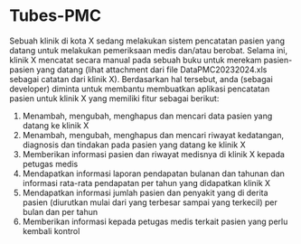 # Tubes-PMC
Sebuah klinik di kota X sedang melakukan sistem pencatatan pasien yang datang untuk melakukan pemeriksaan medis dan/atau berobat. Selama ini, klinik X mencatat secara manual pada sebuah buku untuk merekam pasien-pasien yang datang (lihat attachment dari file DataPMC20232024.xls sebagai catatan dari klinik X). Berdasarkan hal tersebut, anda (sebagai developer) diminta untuk membantu membuatkan aplikasi pencatatan pasien untuk klinik X yang memiliki fitur sebagai berikut:
1. Menambah, mengubah, menghapus dan mencari data pasien yang datang ke klinik X
2. Menambah, mengubah, menghapus dan mencari riwayat kedatangan, diagnosis dan tindakan pada pasien yang datang ke klinik X
3. Memberikan informasi pasien dan riwayat medisnya di klinik X kepada petugas medis
4. Mendapatkan informasi laporan pendapatan bulanan dan tahunan dan informasi rata-rata pendapatan per tahun yang didapatkan klinik X
5. Mendapatkan informasi jumlah pasien dan penyakit yang di derita pasien (diurutkan mulai dari yang terbesar sampai yang terkecil) per bulan dan per tahun
6. Memberikan informasi kepada petugas medis terkait pasien yang perlu kembali kontrol
